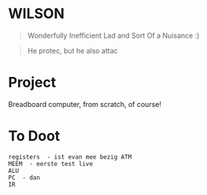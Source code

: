 # WILSON
> Wonderfully Inefficient Lad and Sort Of a Nuisance :)

> He protec, but he also attac

#  Project
Breadboard computer, from scratch, of course!


# To Doot
```
registers  - ist evan mee bezig ATM
MEEM  - eerste test live
ALU
PC  - dan
IR
```
